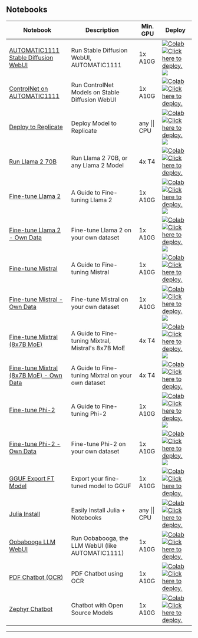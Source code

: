 
## Notebooks

<!-- make a table  -->

| Notebook                                                                                                         | Description                                       | Min. GPU     | Deploy                                                                                                                                                                                                                                                                                                                                                                                                                                                                                                                                                                                                                                                 |
| ---------------------------------------------------------------------------------------------------------------- | ------------------------------------------------- | ------------ | ------------------------------------------------------------------------------------------------------------------------------------------------------------------------------------------------------------------------------------------------------------------------------------------------------------------------------------------------------------------------------------------------------------------------------------------------------------------------------------------------------------------------------------------------------------------------------------------------------------------------------------------------------ |
[AUTOMATIC1111 Stable Diffusion WebUI](https://github.com/brevdev/notebooks/blob/main/stable-diffusion-ui.ipynb) | Run Stable Diffusion WebUI, AUTOMATIC1111 | 1x A10G | [![Colab](https://colab.research.google.com/assets/colab-badge.svg)](https://colab.research.google.com/github/brevdev/notebooks/blob/main/stable-diffusion-ui.ipynb) [![ Click here to deploy.](https://uohmivykqgnnbiouffke.supabase.co/storage/v1/object/public/landingpage/brevdeploynavy.svg)](https://console.brev.dev/environment/new?instance=A10G:g5.xlarge&name=gguf-export&file=https://github.com/brevdev/notebooks/raw/main/stable-diffusion-ui.ipynb&python=3.10&cuda=12.0.1) [![](https://uohmivykqgnnbiouffke.supabase.co/storage/v1/object/public/landingpage/youtubebadge.svg)](https://www.youtube.com/watch?v=Sf6PwCz6fbI) |
| [ControlNet on AUTOMATIC1111](https://github.com/brevdev/notebooks/blob/main/controlnet.ipynb) | Run ControlNet Models on Stable Diffusion WebUI | 1x A10G | [![Colab](https://colab.research.google.com/assets/colab-badge.svg)](https://colab.research.google.com/github/brevdev/notebooks/blob/main/controlnet.ipynb) [![ Click here to deploy.](https://uohmivykqgnnbiouffke.supabase.co/storage/v1/object/public/landingpage/brevdeploynavy.svg)](https://console.brev.dev/environment/new?instance=A10G:g5.xlarge&name=gguf-export&file=https://github.com/brevdev/notebooks/raw/main/controlnet.ipynb&python=3.10&cuda=12.0.1) |
| [Deploy to Replicate](https://github.com/brevdev/notebooks/blob/main/deploy-to-replicate.ipynb) | Deploy Model to Replicate | any \|\| CPU | [![Colab](https://colab.research.google.com/assets/colab-badge.svg)](https://colab.research.google.com/github/brevdev/notebooks/blob/main/deploy-to-replicate.ipynb) [![ Click here to deploy.](https://uohmivykqgnnbiouffke.supabase.co/storage/v1/object/public/landingpage/brevdeploynavy.svg)](https://console.brev.dev/environment/new?instance=n1-standard-1&panel=CPU&name=deploy&file=https://github.com/brevdev/notebooks/raw/main/deploy-to-replicate.ipynb&python=3.10&cuda=12.0.1) [![](https://uohmivykqgnnbiouffke.supabase.co/storage/v1/object/public/landingpage/youtubebadge.svg)](https://www.youtube.com/watch?v=eczHFcqx1ic) |
| [Run Llama 2 70B](https://github.com/brevdev/notebooks/blob/main/llama2-finetune-own-data.ipynb) | Run Llama 2 70B, or any Llama 2 Model | 4x T4 | [![Colab](https://colab.research.google.com/assets/colab-badge.svg)](https://colab.research.google.com/github/brevdev/notebooks/blob/main/llama2.ipynb) [![ Click here to deploy.](https://uohmivykqgnnbiouffke.supabase.co/storage/v1/object/public/landingpage/brevdeploynavy.svg)](https://console.brev.dev/environment/new?instance=T4:g4dn.12xlarge&diskStorage=512&name=llama2&file=https://github.com/brevdev/notebooks/raw/main/llama2.ipynb&python=3.10&cuda=12.0.1) |
| [Fine-tune Llama 2](https://github.com/brevdev/notebooks/blob/main/llama2-finetune.ipynb) | A Guide to Fine-tuning Llama 2 | 1x A10G | [![Colab](https://colab.research.google.com/assets/colab-badge.svg)](https://colab.research.google.com/github/brevdev/notebooks/blob/main/llama2-finetune.ipynb) [![ Click here to deploy.](https://uohmivykqgnnbiouffke.supabase.co/storage/v1/object/public/landingpage/brevdeploynavy.svg)](https://console.brev.dev/environment/new?instance=A10G:g5.xlarge&name=llama2-finetune&file=https://github.com/brevdev/notebooks/raw/main/llama2-finetune.ipynb&python=3.10&cuda=12.0.1) [![](https://uohmivykqgnnbiouffke.supabase.co/storage/v1/object/public/landingpage/youtubebadge.svg)](https://www.youtube.com/watch?v=lPLrODJjHUE) |
| [Fine-tune Llama 2 - Own Data](https://github.com/brevdev/notebooks/blob/main/llama2-finetune-own-data.ipynb) | Fine-tune Llama 2 on your own dataset | 1x A10G | [![Colab](https://colab.research.google.com/assets/colab-badge.svg)](https://colab.research.google.com/github/brevdev/notebooks/blob/main/llama2-finetune-own-data.ipynb) [![ Click here to deploy.](https://uohmivykqgnnbiouffke.supabase.co/storage/v1/object/public/landingpage/brevdeploynavy.svg)](https://console.brev.dev/environment/new?instance=A10G:g5.xlarge&name=llama2-finetune-own-data&file=https://github.com/brevdev/notebooks/raw/main/llama2-finetune-own-data.ipynb&python=3.10&cuda=12.0.1) [![](https://uohmivykqgnnbiouffke.supabase.co/storage/v1/object/public/landingpage/youtubebadge.svg)](https://www.youtube.com/watch?v=lPLrODJjHUE) |
| [Fine-tune Mistral](https://github.com/brevdev/notebooks/blob/main/mistral-finetune.ipynb) | A Guide to Fine-tuning Mistral | 1x A10G | [![Colab](https://colab.research.google.com/assets/colab-badge.svg)](https://colab.research.google.com/github/brevdev/notebooks/blob/main/mistral-finetune.ipynb) [![ Click here to deploy.](https://uohmivykqgnnbiouffke.supabase.co/storage/v1/object/public/landingpage/brevdeploynavy.svg)](https://console.brev.dev/environment/new?instance=A10G:g5.xlarge&name=mistral-finetune&file=https://github.com/brevdev/notebooks/raw/main/mistral-finetune.ipynb&python=3.10&cuda=12.0.1) |
| [Fine-tune Mistral - Own Data](https://github.com/brevdev/notebooks/blob/main/mistral-finetune-own-data.ipynb) | Fine-tune Mistral on your own dataset | 1x A10G | [![Colab](https://colab.research.google.com/assets/colab-badge.svg)](https://colab.research.google.com/github/brevdev/notebooks/blob/main/mistral-finetune-own-data.ipynb) [![ Click here to deploy.](https://uohmivykqgnnbiouffke.supabase.co/storage/v1/object/public/landingpage/brevdeploynavy.svg)](https://console.brev.dev/environment/new?instance=A10G:g5.xlarge&name=mistral-finetune-own-data&file=https://github.com/brevdev/notebooks/raw/main/mistral-finetune-own-data.ipynb&python=3.10&cuda=12.0.1) [![](https://uohmivykqgnnbiouffke.supabase.co/storage/v1/object/public/landingpage/youtubebadge.svg)](https://www.youtube.com/watch?v=kmkcNVvEz-k) |
| [Fine-tune Mixtral (8x7B MoE)](https://github.com/brevdev/notebooks/blob/main/mixtral-finetune.ipynb) | A Guide to Fine-tuning Mixtral, Mistral's 8x7B MoE | 4x T4 | [![Colab](https://colab.research.google.com/assets/colab-badge.svg)](https://colab.research.google.com/github/brevdev/notebooks/blob/main/mixtral-finetune.ipynb) [![ Click here to deploy.](https://uohmivykqgnnbiouffke.supabase.co/storage/v1/object/public/landingpage/brevdeploynavy.svg)](https://console.brev.dev/environment/new?instance=T4:g4dn.12xlarge&diskStorage=512&name=mistral-finetune&file=https://github.com/brevdev/notebooks/raw/main/mixtral-finetune.ipynb&python=3.10&cuda=12.0.1) [![](https://uohmivykqgnnbiouffke.supabase.co/storage/v1/object/public/landingpage/youtubebadge.svg)](https://www.youtube.com/watch?v=zbKz4g100SQ) | |
| [Fine-tune Mixtral (8x7B MoE) - Own Data](https://github.com/brevdev/notebooks/blob/main/mistral-finetune-own-data.ipynb) | A Guide to Fine-tuning Mixtral on your own dataset | 4x T4 | [![Colab](https://colab.research.google.com/assets/colab-badge.svg)](https://colab.research.google.com/github/brevdev/notebooks/blob/main/mistral-finetune-own-data.ipynb) [![ Click here to deploy.](https://uohmivykqgnnbiouffke.supabase.co/storage/v1/object/public/landingpage/brevdeploynavy.svg)](https://console.brev.dev/environment/new?instance=T4:g4dn.12xlarge&diskStorage=512&name=mixtral-finetune-own-data&file=https://github.com/brevdev/notebooks/raw/main/mixtral-finetune-own-data.ipynb&python=3.10&cuda=12.0.1) |
| [Fine-tune Phi-2](https://github.com/brevdev/notebooks/blob/main/phi2-finetune.ipynb) | A Guide to Fine-tuning Phi-2 | 1x A10G | [![Colab](https://colab.research.google.com/assets/colab-badge.svg)](https://colab.research.google.com/github/brevdev/notebooks/blob/main/phi2-finetune.ipynb) [![ Click here to deploy.](https://uohmivykqgnnbiouffke.supabase.co/storage/v1/object/public/landingpage/brevdeploynavy.svg)](https://console.brev.dev/environment/new?instance=A10G:g5.xlarge&name=phi2-finetune&file=https://github.com/brevdev/notebooks/raw/main/phi2-finetune.ipynb&python=3.10&cuda=12.0.1) [![](https://uohmivykqgnnbiouffke.supabase.co/storage/v1/object/public/landingpage/youtubebadge.svg)](https://www.youtube.com/watch?v=t55XrJddjLA) |
| [Fine-tune Phi-2 - Own Data](https://github.com/brevdev/notebooks/blob/main/phi2-finetune-own-data.ipynb) | Fine-tune Phi-2 on your own dataset | 1x A10G | [![Colab](https://colab.research.google.com/assets/colab-badge.svg)](https://colab.research.google.com/github/brevdev/notebooks/blob/main/phi2-finetune-own-data.ipynb) [![ Click here to deploy.](https://uohmivykqgnnbiouffke.supabase.co/storage/v1/object/public/landingpage/brevdeploynavy.svg)](https://console.brev.dev/environment/new?instance=A10G:g5.xlarge&name=phi2-finetune-own-data&file=https://github.com/brevdev/notebooks/raw/main/phi2-finetune-own-data.ipynb&python=3.10&cuda=12.0.1) [![](https://uohmivykqgnnbiouffke.supabase.co/storage/v1/object/public/landingpage/youtubebadge.svg)](https://www.youtube.com/watch?v=t55XrJddjLA) |
| [GGUF Export FT Model](https://github.com/brevdev/notebooks/blob/main/gguf-export.ipynb) | Export your fine-tuned model to GGUF | 1x A10G | [![Colab](https://colab.research.google.com/assets/colab-badge.svg)](https://colab.research.google.com/github/brevdev/notebooks/blob/main/gguf-export.ipynb) [![ Click here to deploy.](https://uohmivykqgnnbiouffke.supabase.co/storage/v1/object/public/landingpage/brevdeploynavy.svg)](https://console.brev.dev/environment/new?instance=A10G:g5.xlarge&name=gguf-export&file=https://github.com/brevdev/notebooks/raw/main/gguf-export.ipynb&python=3.10&cuda=12.0.1) |
| [Julia Install](https://github.com/brevdev/notebooks/blob/main/julia-install.ipynb) | Easily Install Julia + Notebooks | any \|\| CPU | [![Colab](https://colab.research.google.com/assets/colab-badge.svg)](https://colab.research.google.com/github/brevdev/notebooks/blob/main/julia-install.ipynb) [![ Click here to deploy.](https://uohmivykqgnnbiouffke.supabase.co/storage/v1/object/public/landingpage/brevdeploynavy.svg)](https://console.brev.dev/environment/new?instance=n1-standard-1&panel=CPU&name=julia&file=https://github.com/brevdev/notebooks/raw/main/julia-install.ipynb&python=3.10&cuda=12.0.1) |
| [Oobabooga LLM WebUI](https://github.com/brevdev/notebooks/blob/main/oobabooga.ipynb) | Run Oobabooga, the LLM WebUI (like AUTOMATIC1111) | 1x A10G | [![Colab](https://colab.research.google.com/assets/colab-badge.svg)](https://colab.research.google.com/github/brevdev/notebooks/blob/main/oobabooga.ipynb) [![ Click here to deploy.](https://uohmivykqgnnbiouffke.supabase.co/storage/v1/object/public/landingpage/brevdeploynavy.svg)](https://console.brev.dev/environment/new?instance=A10G:g5.xlarge&name=gguf-export&file=https://github.com/brevdev/notebooks/raw/main/oobabooga.ipynb&python=3.10&cuda=12.0.1) |
| [PDF Chatbot (OCR)](https://github.com/brevdev/notebooks/blob/main/ocr-pdf-analysis.ipynb) | PDF Chatbot using OCR | 1x A10G | [![Colab](https://colab.research.google.com/assets/colab-badge.svg)](https://colab.research.google.com/github/brevdev/notebooks/blob/main/ocr-pdf-analysis.ipynb) [![ Click here to deploy.](https://uohmivykqgnnbiouffke.supabase.co/storage/v1/object/public/landingpage/brevdeploynavy.svg)](https://console.brev.dev/environment/new?instance=A10G:g5.xlarge&name=pdf-analysis&file=https://github.com/brevdev/notebooks/raw/main/ocr-pdf-analysis.ipynb&python=3.10&cuda=12.0.1) |
| [Zephyr Chatbot](https://github.com/brevdev/notebooks/blob/main/zephyr-chatbot.ipynb) | Chatbot with Open Source Models | 1x A10G | [![Colab](https://colab.research.google.com/assets/colab-badge.svg)](https://colab.research.google.com/github/brevdev/notebooks/blob/main/zephyr-chatbot.ipynb) [![ Click here to deploy.](https://uohmivykqgnnbiouffke.supabase.co/storage/v1/object/public/landingpage/brevdeploynavy.svg)](https://console.brev.dev/environment/new?instance=A10G:g5.2xlarge&diskStorage=256&file=https://github.com/brevdev/notebooks/raw/main/zephyr-chatbot.ipynb&python=3.10&cuda=12.0.1) |

---

